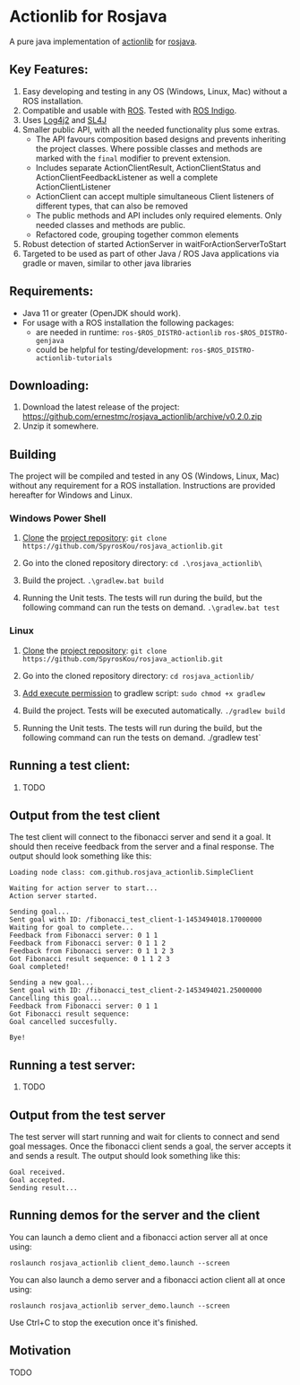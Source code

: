 # Actionlib for Rosjava
A pure java implementation of [actionlib](http://wiki.ros.org/actionlib) for [rosjava](http://wiki.ros.org/rosjava).

## Key Features:
1. Easy developing and testing in any OS (Windows, Linux, Mac) without a ROS installation. 
2. Compatible and usable with [ROS](https://www.ros.org). Tested with [ROS Indigo](http://wiki.ros.org/indigo).
3. Uses [Log4j2](https://logging.apache.org/log4j/2.x/) and [SL4J](http://www.slf4j.org/)
4. Smaller public API, with all the needed functionality plus some extras. 
    * The API favours composition based designs and prevents inheriting the project classes. Where possible classes and methods are marked with the `final` modifier to prevent extension. 
    * Includes separate ActionClientResult, ActionClientStatus and ActionClientFeedbackListener as well a complete ActionClientListener
    * ActionClient can accept multiple simultaneous Client listeners of different types, that can also be removed
    * The public methods and API includes only required elements. Only needed classes and methods are public.
    * Refactored code, grouping together common elements
5. Robust detection of started ActionServer in waitForActionServerToStart
6. Targeted to be used as part of other Java / ROS Java applications via gradle or maven, similar to other java libraries
 
## Requirements:
* Java 11 or greater (OpenJDK should work).
* For usage with a ROS installation the following packages:
    * are needed in runtime: ```ros-$ROS_DISTRO-actionlib``` ```ros-$ROS_DISTRO-genjava```
    * could be helpful for testing/development: ```ros-$ROS_DISTRO-actionlib-tutorials``` 
 

## Downloading:
1. Download the latest release of the project: https://github.com/ernestmc/rosjava_actionlib/archive/v0.2.0.zip
2. Unzip it somewhere.

## Building
The project will be compiled and tested in any OS (Windows, Linux, Mac) without any requirement for a ROS installation.
Instructions are provided hereafter for Windows and Linux.  
### Windows Power Shell
1. [Clone](https://git-scm.com/docs/git-clone) the [project repository](https://github.com/SpyrosKou/rosjava_actionlib.git):
`git clone https://github.com/SpyrosKou/rosjava_actionlib.git`

2. Go into the cloned repository directory:
`cd .\rosjava_actionlib\`

3. Build the project.
`.\gradlew.bat build`

4. Running the Unit tests. The tests will run during the build, but the following command can run the tests on demand. 
`.\gradlew.bat test`


### Linux
1. [Clone](https://git-scm.com/docs/git-clone) the [project repository](https://github.com/SpyrosKou/rosjava_actionlib.git):
`git clone https://github.com/SpyrosKou/rosjava_actionlib.git`

2. Go into the cloned repository directory:
`cd rosjava_actionlib/`

3. [Add execute permission](http://manpages.ubuntu.com/manpages/focal/man1/chmod.1.html) to gradlew script:
`sudo chmod +x gradlew`

4. Build the project. Tests will be executed automatically.
`./gradlew build`

5. Running the Unit tests. The tests will run during the build, but the following command can run the tests on demand. 
./gradlew test`


## Running a test client:
1. TODO

## Output from the test client
The test client will connect to the fibonacci server and send it a goal. It
should then receive feedback from the server and a final response. The output
should look something like this:
```
Loading node class: com.github.rosjava_actionlib.SimpleClient

Waiting for action server to start...
Action server started.

Sending goal...
Sent goal with ID: /fibonacci_test_client-1-1453494018.17000000
Waiting for goal to complete...
Feedback from Fibonacci server: 0 1 1
Feedback from Fibonacci server: 0 1 1 2
Feedback from Fibonacci server: 0 1 1 2 3
Got Fibonacci result sequence: 0 1 1 2 3
Goal completed!

Sending a new goal...
Sent goal with ID: /fibonacci_test_client-2-1453494021.25000000
Cancelling this goal...
Feedback from Fibonacci server: 0 1 1
Got Fibonacci result sequence:
Goal cancelled succesfully.

Bye!
```

## Running a test server:
1. TODO

## Output from the test server
The test server will start running and wait for clients to connect and send goal messages.
Once the fibonacci client sends a goal, the server accepts it and sends a result. The output
should look something like this:
```
Goal received.
Goal accepted.
Sending result...
```

## Running demos for the server and the client
You can launch a demo client and a fibonacci action server all at once using:
```
roslaunch rosjava_actionlib client_demo.launch --screen
```


You can also launch a demo server and a fibonacci action client all at once using:
```
roslaunch rosjava_actionlib server_demo.launch --screen
```

Use Ctrl+C to stop the execution once it's finished.


 


## Motivation
 TODO